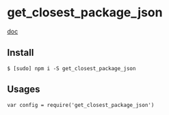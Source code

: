 # get_closest_package_json


[doc](https://github.com/i5ting/load_koa_middlewares/blob/master/README.zh.md)

## Install

```
$ [sudo] npm i -S get_closest_package_json
```

## Usages

```
var config = require('get_closest_package_json')
```